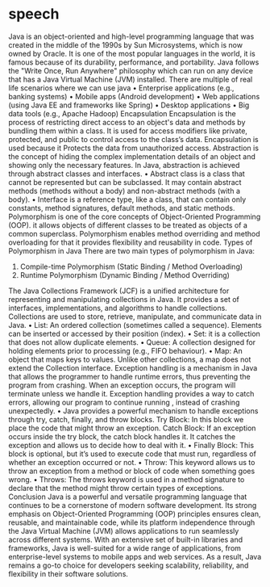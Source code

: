 # speech
Java is an object-oriented and high-level programming language that was created in the middle of the 1990s by Sun Microsystems, which is now owned by Oracle. It is one of the most popular languages in the world, it is famous because of its durability, performance, and portability.
Java follows the "Write Once, Run Anywhere" philosophy which can run on any device that has a Java Virtual Machine (JVM) installed.
There are multiple of real life scenarios where we can use java
•	Enterprise applications (e.g., banking systems)
•	Mobile apps (Android development)
•	Web applications (using Java EE and frameworks like Spring)
•	Desktop applications
•	Big data tools (e.g., Apache Hadoop)
Encapsulation
Encapsulation is the process of restricting direct access to an object's data and methods by bundling them within a class. It is used for access modifiers like private, protected, and public to control access to the class’s data. 
 Encapsulation is used because it Protects the data from unauthorized access.
Abstraction is the concept of hiding the complex implementation details of an object and showing only the necessary features. In Java, abstraction is achieved through abstract classes and interfaces.
•	Abstract class is a class that cannot be represented but can be subclassed. It may contain abstract methods (methods without a body) and non-abstract methods (with a body).
•	Interface is  a reference type, like a class, that can contain only constants, method signatures, default methods, and static methods.
Polymorphism is one of the core concepts of Object-Oriented Programming (OOP). it allows objects of different classes to be treated as objects of a common superclass. 
Polymorphism enables method overriding and method overloading for that it provides flexibility and reusability in code.
Types of Polymorphism in Java
There are two main types of polymorphism in Java:
1.	Compile-time Polymorphism (Static Binding / Method Overloading)
2.	Runtime Polymorphism (Dynamic Binding / Method Overriding)

The Java Collections Framework (JCF) is a unified architecture for representing and manipulating collections in Java. It provides a set of interfaces, implementations, and algorithms to handle collections. Collections are used to store, retrieve, manipulate, and communicate data in Java.
• List: An ordered collection (sometimes called a sequence). Elements can be inserted or accessed by their position (index).
• Set: it is a collection that does not allow duplicate elements.
• Queue: A collection designed for holding elements prior to processing (e.g., FIFO behaviour).
• Map: An object that maps keys to values. Unlike other collections, a map does not extend the Collection interface.
Exception handling is a mechanism in Java that allows the programmer to handle runtime errors, thus preventing the program from crashing. 
When an exception occurs, the program will terminate unless we handle it. Exception handling provides a way to catch errors, allowing our program to continue running , instead of crashing unexpectedly.
• Java provides a powerful mechanism to handle exceptions through try, catch, finally, and throw blocks.
Try Block:  In this block we place the code that might throw an exception. 
Catch Block: If an exception occurs inside the try block, the catch block handles it. It catches the exception and allows us to decide how to deal with it.
• Finally Block: This block is optional, but it’s used to execute code that must run, regardless of whether an exception occurred or not. 
• Throw: This keyword allows us to throw an exception from a method or block of code when something goes wrong.
• Throws: The throws keyword is used in a method signature to declare that the method might throw certain types of exceptions.
Conclusion
Java is a powerful and versatile programming language that continues to be a cornerstone of modern software development. 
Its strong emphasis on Object-Oriented Programming (OOP) principles ensures clean, reusable, and maintainable code, 
while its platform independence through the Java Virtual Machine (JVM) allows applications to run seamlessly across different systems. 
With an extensive set of built-in libraries and frameworks, Java is well-suited for a wide range of applications, from enterprise-level systems to mobile apps and web services. As a result, 
Java remains a go-to choice for developers seeking scalability, reliability, and flexibility in their software solutions.

